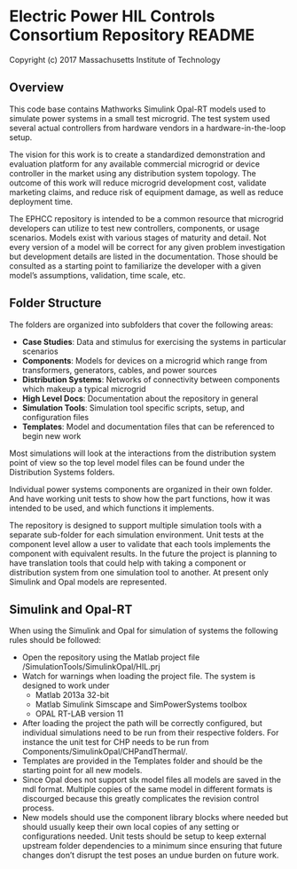 # Electric Power HIL Controls Consortium Repository README

Copyright (c) 2017 Massachusetts Institute of Technology

## Overview
This code base contains Mathworks Simulink Opal-RT models used to simulate power systems in a small test microgrid. The test system used several actual controllers from hardware vendors in a hardware-in-the-loop setup.

 The vision for this work is to create a standardized demonstration and evaluation platform for any available commercial microgrid or device controller in the market using any distribution system topology. The outcome of this work will reduce microgrid development cost, validate marketing claims, and reduce risk of equipment damage, as well as reduce deployment time.
 
The EPHCC repository is intended to be a common resource that microgrid developers can utilize to test new controllers, components, or usage scenarios.  Models exist with various stages of maturity and detail.  Not every version of a model will be correct for any given problem investigation but development details are listed in the documentation.  Those should be consulted as a starting point to familiarize the developer with a given model’s assumptions, validation, time scale, etc. 

## Folder Structure
The folders are organized into subfolders that cover the following areas:
-	**Case Studies**:  Data and stimulus for exercising the systems in particular scenarios
-	**Components**:  Models for devices on a microgrid which range from transformers, generators, cables, and power sources
-	**Distribution Systems**: Networks of connectivity between components which makeup a typical microgrid
-	**High Level Docs**:  Documentation about the repository in general
-	**Simulation Tools**:  Simulation tool specific scripts, setup, and configuration files
-	**Templates**: Model and documentation files that can be referenced to begin new work

Most simulations will look at the interactions from the distribution system point of view so the top level model files can be found under the Distribution Systems folders.

Individual power systems components are organized in their own folder.  And have working unit tests to show how the part functions, how it was intended to be used, and which functions it implements.

The repository is designed to support multiple simulation tools with a separate sub-folder for each simulation environment.  Unit tests at the component level allow a user to validate that each tools implements the component with equivalent results.  In the future the project is planning to have translation tools that could help with taking a component or distribution system from one simulation tool to another.  At present only Simulink and Opal models are represented.  

## Simulink and Opal-RT
When using the Simulink and Opal for simulation of systems the following rules should be followed:
-	Open the repository using the Matlab project file /SimulationTools/SimulinkOpal/HIL.prj
-	Watch for warnings when loading the project file.  The system is designed to work under
    -	Matlab 2013a 32-bit
    -	Matlab Simulink Simscape and SimPowerSystems toolbox
    -	OPAL RT-LAB version 11  
-	After loading the project the path will be correctly configured, but individual simulations need to be run from their respective folders.  For instance the unit test for CHP needs to be run from Components/SimulinkOpal/CHPandThermal/.
-	Templates are provided in the Templates folder and should be the starting point for all new models.
-	Since Opal does not support slx model files all models are saved in the mdl format.  Multiple copies of the same model in different formats is discourged because this greatly complicates the revision control process.  
-	New models should use the component library blocks where needed but should usually keep their own local copies of any setting or configurations needed.  Unit tests should be setup to keep external upstream folder dependencies to a minimum since ensuring that future changes don’t disrupt the test poses an undue burden on future work.



